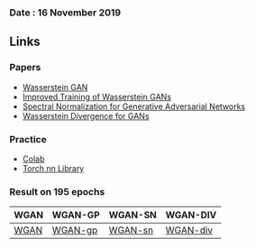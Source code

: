 ### Date : 16 November 2019

## Links
### Papers
- [Wasserstein GAN](https://arxiv.org/abs/1701.07875)
- [Improved Training of Wasserstein GANs](https://arxiv.org/abs/1704.00028)
- [Spectral Normalization for Generative Adversarial Networks](https://openreview.net/forum?id=B1QRgziT-)
- [Wasserstein Divergence for GANs](https://arxiv.org/abs/1712.01026)

### Practice
- [Colab](https://colab.research.google.com)
- [Torch nn Library](https://pytorch.org/docs/stable/nn.html)

### Result on 195 epochs
| WGAN          | WGAN-GP       | WGAN-SN       | WGAN-DIV       |
| ------------- | ------------- | ------------- |-------------   |
| [WGAN](https://github.com/DSC-UI-SRIN/GAN/raw/master/Batch1/2%20-%20Minimax%20and%20Wasserstein%20Gan%20Formulations/images/result/wgan_195.png)  | [WGAN-gp](https://github.com/DSC-UI-SRIN/GAN/raw/master/Batch1/2%20-%20Minimax%20and%20Wasserstein%20Gan%20Formulations/images/result/wgan-gp_195.png)  | [WGAN-sn](https://github.com/DSC-UI-SRIN/GAN/raw/master/Batch1/2%20-%20Minimax%20and%20Wasserstein%20Gan%20Formulations/images/result/wgan-sn_195.png)  | [WGAN-div](https://github.com/DSC-UI-SRIN/GAN/raw/master/Batch1/2%20-%20Minimax%20and%20Wasserstein%20Gan%20Formulations/images/result/wgan-div_195.png)  |